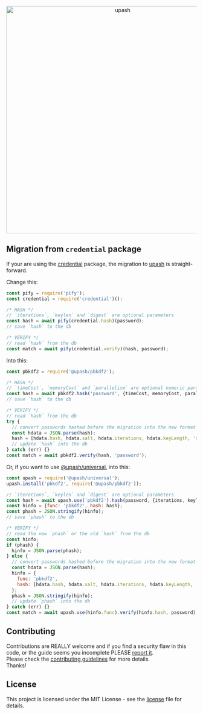 <p align="center">
  <a href="https://github.com/simonepri/upash">
    <img src="https://github.com/simonepri/upash/raw/master/media/upash.png" alt="upash" width="600"/>
  </a>
</p>

## Migration from `credential` package
If your are using the [credential][npm:credential] package, the migration to
[upash][upash] is straight-forward.  

Change this:
```js
const pify = require('pify');
const credential = require('credential')();

/* HASH */
// `iterations`, `keylen` and `digest` are optional parameters
const hash = await pify(credential.hash)(password);
// save `hash` to the db

/* VERIFY */
// read `hash` from the db
const match = await pify(credential.verify)(hash, password);
```

Into this:
```js
const pbkdf2 = require('@upash/pbkdf2');

/* HASH */
// `timeCost`, `memoryCost` and `parallelism` are optional numeric parameters
const hash = await pbkdf2.hash('password', {timeCost, memoryCost, parallelism});
// save `hash` to the db

/* VERIFY */
// read `hash` from the db
try {
  // convert passwords hashed before the migration into the new format
  const hdata = JSON.parse(hash);
  hash = [hdata.hash, hdata.salt, hdata.iterations, hdata.keyLength, 'sha1'].join(',');
  // update `hash` into the db
} catch (err) {}
const match = await pbkdf2.verify(hash, 'password');
```

Or, if you want to use [@upash/universal][universal], into this:
```js
const upash = require('@upash/universal');
upash.install('pbkdf2', require('@upash/pbkdf2'));

// `iterations`, `keylen` and `digest` are optional parameters
const hash = await upash.use('pbkdf2').hash(password, {iterations, keylen, digest});
const hinfo = {func: 'pbkdf2', hash: hash};
const phash = JSON.stringify(hinfo);
// save `phash` to the db

/* VERIFY */
// read the new `phash` or the old `hash` from the db
const hinfo;
if (phash) {
  hinfo = JSON.parse(phash);
} else {
  // convert passwords hashed before the migration into the new format
  const hdata = JSON.parse(hash);
  hinfo = {
    func: 'pbkdf2',
    hash: [hdata.hash, hdata.salt, hdata.iterations, hdata.keyLength, 'sha1'].join(',')
  };
  phash = JSON.stringify(hinfo);
  // update `phash` into the db
} catch (err) {}
const match = await upash.use(hinfo.func).verify(hinfo.hash, password);
```

## Contributing
Contributions are REALLY welcome and if you find a security flaw in this code,
or the guide seems you incomplete PLEASE [report it][new issue].  
Please check the [contributing guidelines][contributing] for more details.  
Thanks!

## License
This project is licensed under the MIT License - see the [license][license] file for details.

<!-- Links -->
[upash]: https://github.com/simonepri/upash

[new issue]: https://github.com/simonepri/upash-scrypt/issues/new

[license]: https://github.com/simonepri/upash/tree/master/license
[contributing]: https://github.com/simonepri/upash-scrypt/tree/master/.github/contributing.md

[universal]: https://github.com/simonepri/upash-universal

[npm:credential]: https://www.npmjs.com/package/credential
